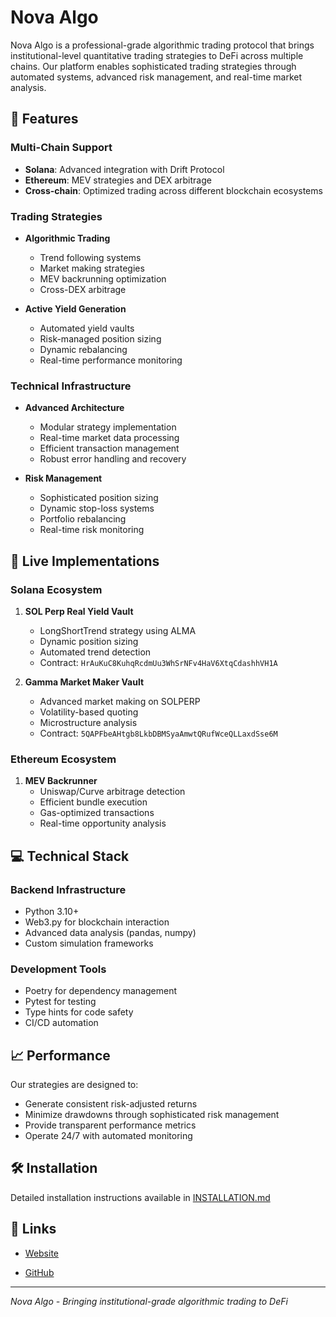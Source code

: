 # Nova Algo

<!-- ![Nova Algo Banner](assets/banner.png) -->

Nova Algo is a professional-grade algorithmic trading protocol that brings institutional-level quantitative trading strategies to DeFi across multiple chains. Our platform enables sophisticated trading strategies through automated systems, advanced risk management, and real-time market analysis.

## 🌟 Features

### Multi-Chain Support
- **Solana**: Advanced integration with Drift Protocol
- **Ethereum**: MEV strategies and DEX arbitrage
- **Cross-chain**: Optimized trading across different blockchain ecosystems

### Trading Strategies
- **Algorithmic Trading**
  - Trend following systems
  - Market making strategies
  - MEV backrunning optimization
  - Cross-DEX arbitrage

- **Active Yield Generation**
  - Automated yield vaults
  - Risk-managed position sizing
  - Dynamic rebalancing
  - Real-time performance monitoring

### Technical Infrastructure
- **Advanced Architecture**
  - Modular strategy implementation
  - Real-time market data processing
  - Efficient transaction management
  - Robust error handling and recovery

- **Risk Management**
  - Sophisticated position sizing
  - Dynamic stop-loss systems
  - Portfolio rebalancing
  - Real-time risk monitoring

## 🚀 Live Implementations

### Solana Ecosystem
1. **SOL Perp Real Yield Vault**
   - LongShortTrend strategy using ALMA
   - Dynamic position sizing
   - Automated trend detection
   - Contract: `HrAuKuC8KuhqRcdmUu3WhSrNFv4HaV6XtqCdashhVH1A`

2. **Gamma Market Maker Vault**
   - Advanced market making on SOLPERP
   - Volatility-based quoting
   - Microstructure analysis
   - Contract: `5QAPFbeAHtgb8LkbDBMSyaAmwtQRufWceQLLaxdSse6M`

### Ethereum Ecosystem
1. **MEV Backrunner**
   - Uniswap/Curve arbitrage detection
   - Efficient bundle execution
   - Gas-optimized transactions
   - Real-time opportunity analysis

## 💻 Technical Stack

### Backend Infrastructure
- Python 3.10+
- Web3.py for blockchain interaction
- Advanced data analysis (pandas, numpy)
- Custom simulation frameworks

### Development Tools
- Poetry for dependency management
- Pytest for testing
- Type hints for code safety
- CI/CD automation

## 📈 Performance

Our strategies are designed to:
- Generate consistent risk-adjusted returns
- Minimize drawdowns through sophisticated risk management
- Provide transparent performance metrics
- Operate 24/7 with automated monitoring

## 🛠 Installation

Detailed installation instructions available in [INSTALLATION.md](INSTALLATION.md)

<!-- ## 🤝 Contributing

We welcome contributions! Please see our [Contributing Guidelines](CONTRIBUTING.md) for details. -->

<!-- ## 📄 License

[MIT License](LICENSE) -->

## 🔗 Links
- [Website](https://novaalgo.xyz)
<!-- - [Documentation](https://docs.novaalgo.xyz) -->
- [GitHub](https://github.com/nova-algo)

<!-- ## 📧 Contact

For inquiries: [contact@novaalgo.xyz](mailto:contact@novaalgo.xyz) -->

---

*Nova Algo - Bringing institutional-grade algorithmic trading to DeFi*